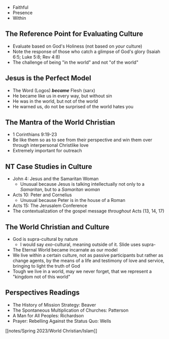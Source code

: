 - Faithful
- Presence
- Within

## The Reference Point for Evaluating Culture

- Evaluate based on God's Holiness (not based on *your* culture)
- Note the response of those who catch a glimpse of God's glory (Isaiah 6:5; Luke 5:8; Rev 4:8)
- The challenge of being "in the world" and not "of the world"

## Jesus is the Perfect Model

- The Word (Logos) ***became*** Flesh (sarx)
- He became like us in every way, but without sin
- He was in the world, but not of the world
- He warned us, do not be surprised of the world hates you

## The Mantra of the World Christian

- 1 Corinthians 9:19-23
- Be like them so as to see from their perspective and win them over through interpersonal Christlike love
- Extremely important for outreach

## NT Case Studies in Culture

- John 4: Jesus and the Samaritan Woman
	- Unusual because Jesus is talking intellectually not only to a *Samaritan*, but to a *Samaritan* *woman*
- Acts 10: Peter and Cornelius
	- Unusual because Peter is in the house of a Roman
- Acts 15: The Jerusalem Conference
- The contextualization of the gospel message *throughout* Acts (13, 14, 17)

## The World Christian and Culture

- God is supra-cultural by nature
	- I would say *exo*-cultural, meaning outside of it. Slide uses supra-
- The Eternal World became incarnate as our model
- We live within a certain culture, not as passive participants but rather as change agents, by the means of a life and testimony of love and service, bringing to light the truth of God
- Tough we live in a world, may we never forget, that we represent a "kingdom not of this world"

## Perspectives Readings

- The History of Mission Strategy: Beaver
- The Spontaneous Multiplication of Churches: Patterson
- A Man for All Peoples: Richardson
- Prayer: Rebelling Against the Status Quo: Wells

[[notes/Spring 2023/World Christian/Islam]]